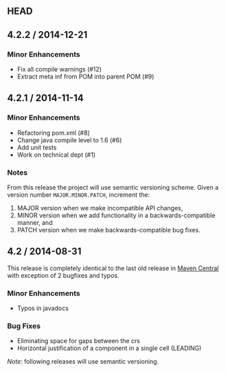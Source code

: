 ## HEAD


## 4.2.2 / 2014-12-21

### Minor Enhancements ###
  * Fix all compile warnings (#12)
  * Extract meta inf from POM into parent POM (#9)


## 4.2.1 / 2014-11-14

### Minor Enhancements ###
  * Refactoring pom.xml (#8)
  * Change java compile level to 1.6 (#6)
  * Add unit tests
  * Work on technical dept (#1)

### Notes ###
From this release the project will use semantic versioning scheme. Given a version number `MAJOR.MINOR.PATCH`, increment the:
  1. MAJOR version when we make incompatible API changes,
  2. MINOR version when we add functionality in a backwards-compatible manner, and
  3. PATCH version when we make backwards-compatible bug fixes.


## 4.2 / 2014-08-31

This release is completely identical to the last old release in [Maven Central](http://mvnrepository.com/artifact/tablelayout/TableLayout/20050920) with exception of 2 bugfixes and typos.

### Minor Enhancements ###
  * Typos in javadocs

### Bug Fixes ###
  * Eliminating space for gaps between the crs
  * Horizontal justification of a component in a single cell (LEADING)

*Note:* following releases will use semantic versioning.
